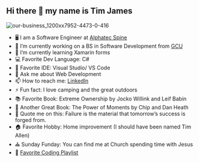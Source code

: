 ## Hi there 👋 my name is Tim James

![our-business_1200xx7952-4473-0-416](https://user-images.githubusercontent.com/32233010/132109239-b27bcc4f-f292-4634-8d35-db9e1f837e63.jpg)
- 🖥️ I am a Software Engineer at [Alphatec Spine](https://atecspine.com/)
- 🔭 I’m currently working on a BS in Software Development from [GCU](https://www.gcu.edu/)
- 🌱 I’m currently learning Xamarin forms
- 💻 Favorite Dev Language: C#
- 🔨 Favorite IDE: Visual Studio/ VS Code
- 💬 Ask me about Web Development
- 📫 How to reach me: [LinkedIn](https://www.linkedin.com/in/tim-james-6a59a169/)
- ⚡ Fun fact: I love camping and the great outdoors
- 📚 Favorite Book: Extreme Ownership by Jocko Willink and Leif Babin
- 📘 Another Great Book: The Power of Moments by Chip and Dan Heath
- 🔖 Quote me on this: Failure is the material that tomorrow’s success is forged from.
- 🏠 Favorite Hobby: Home improvement (I should have been named Tim Allen)
- ⛪ Sunday Funday: You can find me at Church spending time with Jesus
- 🎸 [Favorite Coding Playlist](https://open.spotify.com/playlist/1Sgey3t1a9n56NpxRzLGmG?si=a5e70ed051354a1d)
